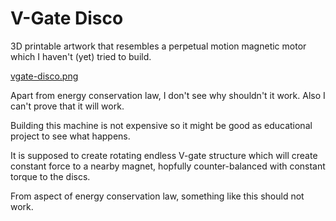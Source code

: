 # V-Gate Disco

3D printable artwork that resembles a perpetual
motion magnetic motor which I haven't (yet) tried
to build.

[vgate-disco.png](pic/vgate-disco.png)

Apart from energy conservation law, I don't see why 
shouldn't it work. Also I can't prove that it will work. 

Building this machine is not expensive so it might be good
as educational project to see what happens.

It is supposed to create rotating endless V-gate
structure which will create constant force to a nearby
magnet, hopfully counter-balanced with constant torque
to the discs.

From aspect of energy conservation law, something like this
should not work.

